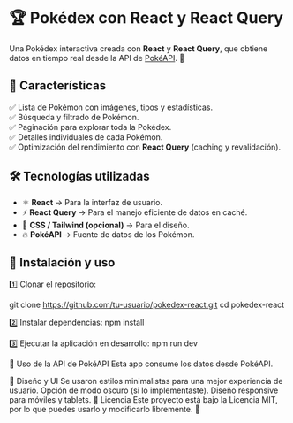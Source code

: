 # 🏆 Pokédex con React y React Query

Una Pokédex interactiva creada con **React** y **React Query**, que obtiene datos en tiempo real desde la API de [PokéAPI](https://pokeapi.co/). 🚀

## 📌 Características

✅ Lista de Pokémon con imágenes, tipos y estadísticas.  
✅ Búsqueda y filtrado de Pokémon.  
✅ Paginación para explorar toda la Pokédex.  
✅ Detalles individuales de cada Pokémon.  
✅ Optimización del rendimiento con **React Query** (caching y revalidación).  

## 🛠️ Tecnologías utilizadas

- ⚛️ **React** → Para la interfaz de usuario.  
- ⚡ **React Query** → Para el manejo eficiente de datos en caché.  
- 🎨 **CSS / Tailwind (opcional)** → Para el diseño.  
- 🔥 **PokéAPI** → Fuente de datos de los Pokémon.  

## 🚀 Instalación y uso

1️⃣ Clonar el repositorio:

git clone https://github.com/tu-usuario/pokedex-react.git
cd pokedex-react

2️⃣ Instalar dependencias:
npm install


3️⃣ Ejecutar la aplicación en desarrollo:
npm run dev

📡 Uso de la API de PokéAPI
Esta app consume los datos desde PokéAPI.

🎨 Diseño y UI
Se usaron estilos minimalistas para una mejor experiencia de usuario.
Opción de modo oscuro (si lo implementaste).
Diseño responsive para móviles y tablets.
📜 Licencia
Este proyecto está bajo la Licencia MIT, por lo que puedes usarlo y modificarlo libremente. 🎉
